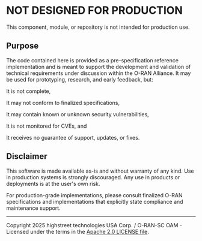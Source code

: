 # NOT DESIGNED FOR PRODUCTION

This component, module, or repository is not intended for production use.

## Purpose
The code contained here is provided as a pre-specification reference implementation and is meant to support the development and validation of technical requirements under discussion within the O-RAN Alliance. It may be used for prototyping, research, and early feedback, but:

It is not complete,

It may not conform to finalized specifications,

It may contain known or unknown security vulnerabilities,

It is not monitored for CVEs, and

It receives no guarantee of support, updates, or fixes.

## Disclaimer
This software is made available as-is and without warranty of any kind.
Use in production systems is strongly discouraged.
Any use in products or deployments is at the user's own risk.

For production-grade implementations, please consult finalized O-RAN specifications and implementations that explicitly state compliance and maintenance support.

---
Copyright 2025 highstreet technologies USA Corp. / O-RAN-SC OAM - Licensed under the terms in the [Apache 2.0 LICENSE file](../LICENSES).